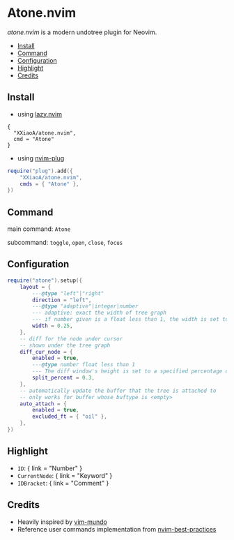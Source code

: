 # Atone.nvim

_atone.nvim_ is a modern undotree plugin for Neovim.

<!-- vim-markdown-toc GFM -->

- [Install](#install)
- [Command](#command)
- [Configuration](#configuration)
- [Highlight](#highlight)
- [Credits](#credits)

<!-- vim-markdown-toc -->

## Install

- using [lazy.nvim](https://github.com/folke/lazy.nvim)

```
{
  "XXiaoA/atone.nvim",
  cmd = "Atone"
}

```

- using [nvim-plug](https://github.com/wsdjeg/nvim-plug)

```lua
require("plug").add({
    "XXiaoA/atone.nvim",
    cmds = { "Atone" },
})
```

## Command

main command: `Atone`

subcommand: `toggle`, `open`, `close`, `focus`

## Configuration

```lua
require("atone").setup({
    layout = {
        ---@type "left"|"right"
        direction = "left",
        ---@type "adaptive"|integer|number
        --- adaptive: exact the width of tree graph
        --- if number given is a float less than 1, the width is set to `vim.o.columns * that number`
        width = 0.25,
    },
    -- diff for the node under cursor
    -- shown under the tree graph
    diff_cur_node = {
        enabled = true,
        ---@type number float less than 1
        --- The diff window's height is set to a specified percentage of the original (namely tree graph) window's height.
        split_percent = 0.3,
    },
    -- automatically update the buffer that the tree is attached to
    -- only works for buffer whose buftype is <empty>
    auto_attach = {
        enabled = true,
        excluded_ft = { "oil" },
    },
})
```

## Highlight

- `ID`: { link = "Number" }
- `CurrentNode`: { link = "Keyword" }
- `IDBracket`: { link = "Comment" }

## Credits

- Heavily inspired by [vim-mundo](https://github.com/simnalamburt/vim-mundo)
- Reference user commands implementation from [nvim-best-practices](https://github.com/nvim-neorocks/nvim-best-practices)
